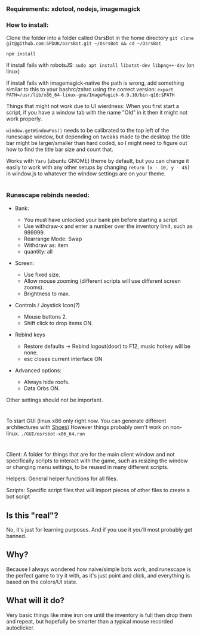 ### Requirements: xdotool, nodejs, imagemagick

### How to install:

Clone the folder into a folder called OsrsBot in the home directory
`git clone git@github.com:SPDUK/osrsBot.git ~/OsrsBot && cd ~/OsrsBot`

`npm install`

If install fails with robotsJS:
`sudo apt install libxtst-dev libpng++-dev` (on linux)

If install fails with imagemagick-native the path is wrong, add something similar to this to your bashrc/zshrc using the correct version:
`export PATH=/usr/lib/x86_64-linux-gnu/ImageMagick-6.9.10/bin-q16:$PATH`

Things that might not work due to UI wierdness:
When you first start a script, if you have a window tab with the name "Old" in it then it might not work properly.

`window.getWindowPos()` needs to be calibrated to the top left of the runescape window, but depending on tweaks made to the desktop the title bar might be larger/smaller than hard coded, so I might need to figure out how to find the title bar size and count that.

Works with `Yaru` (ubuntu GNOME) theme by default, but you can change it easily to work with any other setups by changing `return [x - 10, y - 45]` in window.js to whatever the window settings are on your theme.

#

### Runescape rebinds needed:

- Bank:

  - You must have unlocked your bank pin before starting a script
  - Use withdraw-x and enter a number over the inventory limit, such as 999999.
  - Rearrange Mode: Swap
  - Withdraw as: item
  - quantity: all

- Screen:
  - Use fixed size.
  - Allow mouse zooming (different scripts will use different screen zooms).
  - Brightness to max.
- Controls / Joystick Icon(?)
  - Mouse buttons 2.
  - Shift click to drop items ON.
- Rebind keys
  - Restore defaults -> Rebind logout(door) to F12, music hotkey will be none.
  - esc closes current interface ON
- Advanced options:
  - Always hide roofs.
  - Data Orbs ON.

Other settings should not be important.

#

To start GUI (linux x86 only right now. You can generate different architectures with [Shoes](http://shoesrb.com/)) However things probably own't work on non-linux.
`./GUI/osrsbot-x86_64.run`

#

###

Client: A folder for things that are for the main client window and not specifically scripts to interact with the game, such as resizing the window or changing menu settings, to be reused in many different scripts.

Helpers: General helper functions for all files.

Scripts: Specific script files that will import pieces of other files to create a bot script

## Is this "real"?

No, it's just for learning purposes. And if you use it you'll most probably get banned.

## Why?

Because I always wondered how naive/simple bots work, and runescape is the perfect game to try it with, as it's just point and click, and everything is based on the colors/UI state.

## What will it do?

Very basic things like mine iron ore until the inventory is full then drop them and repeat, but hopefully be smarter than a typical mouse recorded autoclicker.
